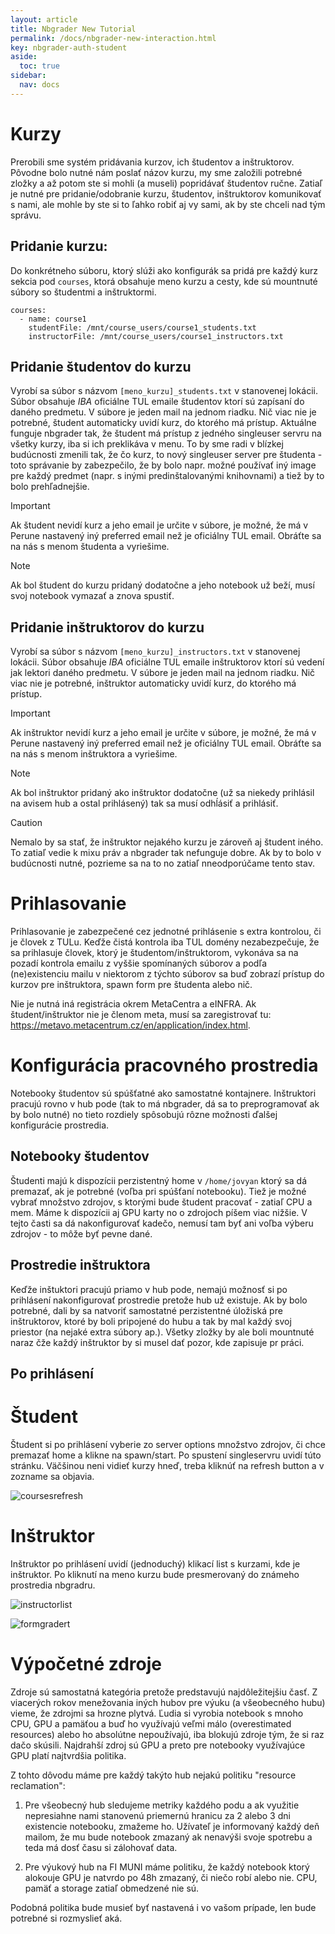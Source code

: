 ```yaml
---
layout: article
title: Nbgrader New Tutorial
permalink: /docs/nbgrader-new-interaction.html
key: nbgrader-auth-student
aside:
  toc: true
sidebar:
  nav: docs
---
```


# Kurzy

Prerobili sme systém pridávania kurzov, ich študentov a inštruktorov. Pôvodne bolo nutné nám poslať názov kurzu, my sme založili potrebné zložky a až potom ste si mohli (a museli) popridávať študentov ručne. Zatiaľ je nutné pre pridanie/odobranie kurzu, študentov, inštruktorov komunikovať s nami, ale mohle by ste si to ľahko robiť aj vy sami, ak by ste chceli nad tým správu. 

## Pridanie kurzu:

Do konkrétneho súboru, ktorý slúži ako konfigurák sa pridá pre každý kurz sekcia pod `courses`, ktorá obsahuje meno kurzu a cesty, kde sú mountnuté súbory so študentmi a inštruktormi. 
```
courses:
  - name: course1
    studentFile: /mnt/course_users/course1_students.txt
    instructorFile: /mnt/course_users/course1_instructors.txt

```

## Pridanie študentov do kurzu

Vyrobí sa súbor s názvom `[meno_kurzu]_students.txt` v stanovenej lokácii. Súbor obsahuje *IBA* oficiálne TUL emaile študentov ktorí sú zapísaní do daného predmetu. V súbore je jeden mail na jednom riadku. Nič viac nie je potrebné, študent automaticky uvidí kurz, do ktorého má prístup. Aktuálne funguje nbgrader tak, že študent má prístup z jedného singleuser servru na všetky kurzy, iba si ich preklikáva v menu. To by sme radi v blízkej budúcnosti zmenili tak, že čo kurz, to nový singleuser server pre študenta - toto správanie by zabezpečilo, že by bolo napr. možné používať iný image pre každý predmet (napr. s inými predinštalovanými knihovnami) a tiež by to bolo prehľadnejšie. 

> [!IMPORTANT]
> Ak študent nevidí kurz a jeho email je určite v súbore, je možné, že má v Perune nastavený iný preferred email než je oficiálny TUL email. Obráťte sa na nás s menom študenta a vyriešime. 

> [!NOTE]
> Ak bol študent do kurzu pridaný dodatočne a jeho notebook už beží, musí svoj notebook vymazať a znova spustiť.



## Pridanie inštruktorov do kurzu

Vyrobí sa súbor s názvom `[meno_kurzu]_instructors.txt` v stanovenej lokácii. Súbor obsahuje *IBA* oficiálne TUL emaile inštruktorov ktorí sú vedení jak lektori daného predmetu. V súbore je jeden mail na jednom riadku. Nič viac nie je potrebné, inštruktor automaticky uvidí kurz, do ktorého má prístup. 

> [!IMPORTANT]
> Ak inštruktor nevidí kurz a jeho email je určite v súbore, je možné, že má v Perune nastavený iný preferred email než je oficiálny TUL email. Obráťte sa na nás s menom inštruktora a vyriešime. 

> [!NOTE]
> Ak bol inštruktor pridaný ako inštruktor dodatočne (už sa niekedy prihlásil na avisem hub a ostal prihlásený) tak sa musí odhĺásiť a prihlásiť.

> [!CAUTION]
> Nemalo by sa stať, že inštruktor nejakého kurzu je zároveň aj študent iného. To zatiaľ vedie k mixu práv a nbgrader tak nefunguje dobre. Ak by to bolo v budúcnosti nutné, pozrieme sa na to no zatiaľ nneodporúčame tento stav.


# Prihlasovanie

Prihlasovanie je zabezpečené cez jednotné prihlásenie s extra kontrolou, či je človek z TULu. Keďže čistá kontrola iba TUL domény nezabezpečuje, že sa prihlasuje človek, ktorý je študentom/inštruktorom, vykonáva sa na pozadí kontrola emailu z vyššie spomínaných súborov a podľa (ne)existenciu mailu v niektorom z týchto súborov sa buď zobrazí prístup do kurzov pre inštruktora, spawn form pre študenta alebo nič.

Nie je nutná iná registrácia okrem MetaCentra a eINFRA. Ak študent/inštruktor nie je členom meta, musí sa zaregistrovať tu: https://metavo.metacentrum.cz/en/application/index.html. 


# Konfigurácia pracovného prostredia

Notebooky študentov sú spúšťatné ako samostatné kontajnere. Inštruktori pracujú rovno v hub pode (tak to má nbgrader, dá sa to preprogramovať ak by bolo nutné) no tieto rozdiely spôsobujú rôzne možnosti ďalšej konfigurácie prostredia.

## Notebooky študentov

Študenti majú k dispozícii perzistentný home v `/home/jovyan` ktorý sa dá premazať, ak je potrebné (voľba pri spúšťaní notebooku). Tiež je možné vybrať množstvo zdrojov, s ktorými bude študent pracovať - zatiaľ CPU a mem. Máme k dispozícii aj GPU karty no o zdrojoch píšem viac nižšie. V tejto časti sa dá nakonfigurovať kadečo, nemusí tam byť ani voľba výberu zdrojov - to môže byť pevne dané.

## Prostredie inštruktora

Keďže inštuktori pracujú priamo v hub pode, nemajú možnosť si po prihlásení nakonfigurovať prostredie pretože hub už existuje. Ak by bolo potrebné, dali by sa natvoriť samostatné perzistentné úložiská pre inštruktorov, ktoré by boli pripojené do hubu a tak by mal každý svoj priestor (na nejaké extra súbory ap.). Všetky zložky by ale boli mountnuté naraz čže každý inštruktor by si musel dať pozor, kde zapisuje pr práci.

## Po prihlásení

# Študent

Študent si po prihlásení vyberie zo server options množstvo zdrojov, či chce premazať home a klikne na spawn/start. Po spustení singleservru uvidí túto stránku. Väčšinou neni vidieť kurzy hneď, treba kliknúť na refresh button a v zozname sa objavia. 

![coursesrefresh](nbgrader/courses_refresh.png)

# Inštruktor

Inštruktor po prihlásení uvidí (jednoduchý) klikací list s kurzami, kde je inštruktor. Po kliknutí na meno kurzu bude presmerovaný do známeho prostredia nbgradru. 

![instructorlist](nbgrader/instructor_list.png)

![formgradert](nbgrader/formgrader.png)

# Výpočetné zdroje

Zdroje sú samostatná kategória pretože predstavujú najdôležitejšiu časť. Z viacerých rokov menežovania iných hubov pre výuku (a všeobecného hubu) vieme, že zdrojmi sa hrozne plytvá. Ľudia si vyrobia notebook s mnoho CPU, GPU a pamäťou a buď ho využívajú veľmi málo (overestimated resources) alebo ho absolútne nepoužívajú, iba blokujú zdroje tým, že si raz dačo skúsili. Najdrahší zdroj sú GPU a preto pre notebooky využívajúce GPU platí najtvrdšia politika. 

Z tohto dôvodu máme pre každý takýto hub nejakú politiku "resource reclamation":
1. Pre všeobecný hub sledujeme metriky každého podu a ak využitie nepresiahne nami stanovenú priemernú hranicu za 2 alebo 3 dni existencie notebooku, zmažeme ho. Užívateľ je informovaný každý deň mailom, že mu bude notebook zmazaný ak nenavýši svoje spotrebu a teda má dosť času si zálohovať data.

2. Pre výukový hub na FI MUNI máme politiku, že každý notebook ktorý alokouje GPU je natvrdo po 48h zmazaný, či niečo robí alebo nie. CPU, pamäť a storage zatiaľ obmedzené nie sú. 

Podobná politika bude musieť byť nastavená i vo vašom prípade, len bude potrebné si rozmyslieť aká. 
